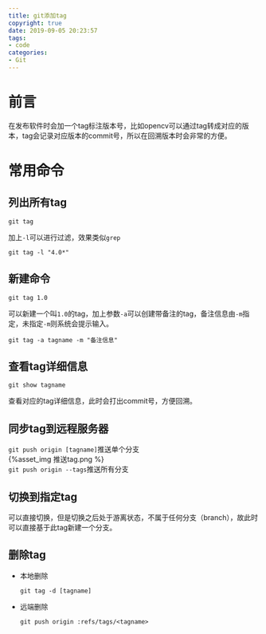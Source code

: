 ```yaml
---
title: git添加tag
copyright: true
date: 2019-09-05 20:23:57
tags: 
- code
categories:
- Git
---
```

# 前言
在发布软件时会加一个tag标注版本号，比如opencv可以通过tag转成对应的版本，tag会记录对应版本的commit号，所以在回溯版本时会非常的方便。
<!--more-->
# 常用命令
## 列出所有tag
```
git tag
```
加上`-l`可以进行过滤，效果类似`grep`
```
git tag -l "4.0*"
```
## 新建命令
```
git tag 1.0
```
可以新建一个叫`1.0`的tag，加上参数`-a`可以创建带备注的tag，备注信息由`-m`指定，未指定`-m`则系统会提示输入。
```
git tag -a tagname -m "备注信息"
```
## 查看tag详细信息
```
git show tagname
```
查看对应的tag详细信息，此时会打出commit号，方便回溯。
## 同步tag到远程服务器
`git push origin [tagname]`推送单个分支  
{%asset_img 推送tag.png %}  
`git push origin --tags`推送所有分支
## 切换到指定tag
可以直接切换，但是切换之后处于游离状态，不属于任何分支（branch），故此时可以直接基于此tag新建一个分支。
## 删除tag
- 本地删除  
        
      git tag -d [tagname]
- 远端删除
  
      git push origin :refs/tags/<tagname>